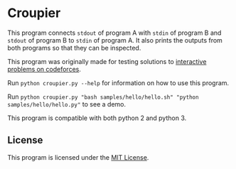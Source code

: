 # Croupier

This program connects `stdout` of program A with `stdin` of program B
and `stdout` of program B to `stdin` of program A.
It also prints the outputs from both programs so that they can be inspected.

This program was originally made for testing solutions to
[interactive problems on codeforces](http://codeforces.com/blog/entry/45307).

Run `python croupier.py --help` for information on how to use this program.

Run `python croupier.py "bash samples/hello/hello.sh" "python samples/hello/hello.py"` to see a demo.

This program is compatible with both python 2 and python 3.

## License

This program is licensed under the [MIT License](http://www.opensource.org/licenses/MIT).
